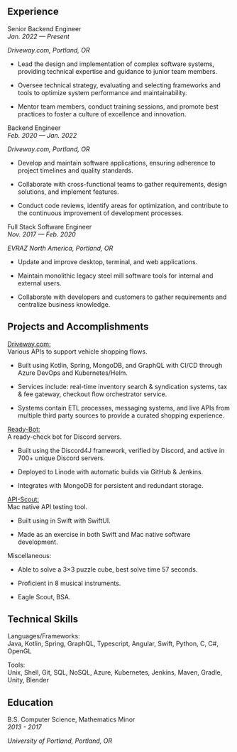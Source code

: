 ## Experience

Senior Backend Engineer  
*Jan. 2022 — Present*

*Driveway.com, Portland, OR*

- Lead the design and implementation of complex software systems,
  providing technical expertise and guidance to junior team members.

- Oversee technical strategy, evaluating and selecting frameworks and
  tools to optimize system performance and maintainability.

- Mentor team members, conduct training sessions, and promote best
  practices to foster a culture of excellence and innovation.

Backend Engineer  
*Feb. 2020 — Jan. 2022*

*Driveway.com, Portland, OR*

- Develop and maintain software applications, ensuring adherence to
  project timelines and quality standards.

- Collaborate with cross-functional teams to gather requirements, design
  solutions, and implement features.

- Conduct code reviews, identify areas for optimization, and contribute
  to the continuous improvement of development processes.

Full Stack Software Engineer  
*Nov. 2017 — Feb. 2020*

*EVRAZ North America, Portland, OR*

- Update and improve desktop, terminal, and web applications.

- Maintain monolithic legacy steel mill software tools for internal and
  external users.

- Collaborate with developers and customers to gather requirements and
  centralize business knowledge.

## Projects and Accomplishments

[Driveway.com:](https://driveway.com/shop)  
Various APIs to support vehicle shopping flows.

- Built using Kotlin, Spring, MongoDB, and GraphQL with CI/CD through
  Azure DevOps and Kubernetes/Helm.

- Services include: real-time inventory search & syndication systems,
  tax & fee gateway, checkout flow orchestrator service.

- Systems contain ETL processes, messaging systems, and live APIs from
  multiple third party sources to provide a curated shopping experience.

[Ready-Bot:](https://www.github.com/BurnsCommaLucas/ready-botlin)  
A ready-check bot for Discord servers.

- Built using the Discord4J framework, verified by Discord, and active
  in 700+ unique Discord servers.

- Deployed to Linode with automatic builds via GitHub & Jenkins.

- Integrates with MongoDB for persistent and redundant storage.

[API-Scout:](https://github.com/BurnsCommaLucas/API-Scout)  
Mac native API testing tool.

- Built using in Swift with SwiftUI.

- Made as an exercise in both Swift and Mac native software development.

Miscellaneous:  
- Able to solve a 3$\times$<!-- -->3 puzzle cube, best solve time 57
  seconds.

- Proficient in 8 musical instruments.

- Eagle Scout, BSA.

## Technical Skills

Languages/Frameworks:  
Java, Kotlin, Spring, GraphQL, Typescript, Angular, Swift, Python, C,
C#, OpenGL

Tools:  
Unix, Shell, Git, SQL, NoSQL, Azure, Kubernetes, Jenkins, Maven, Gradle,
Unity, Blender

## Education

B.S. Computer Science, Mathematics Minor  
*2013 - 2017*

*University of Portland, Portland, OR*

